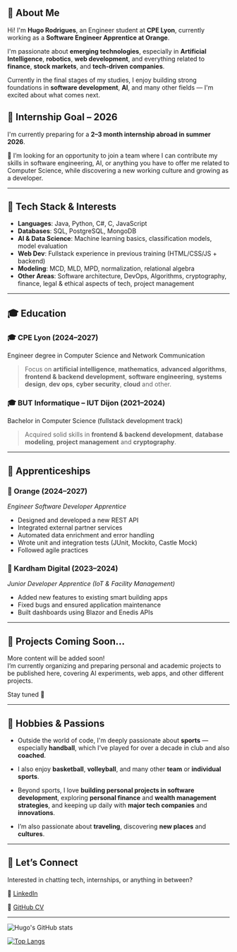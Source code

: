 ## 👋 About Me

Hi! I'm **Hugo Rodrigues**, an Engineer student at **CPE Lyon**, currently working as a **Software Engineer Apprentice at Orange**. 

I'm passionate about **emerging technologies**, especially in **Artificial Intelligence**, **robotics**, **web development**, and everything related to **finance**, **stock markets**, and **tech-driven companies**.

Currently in the final stages of my studies, I enjoy building strong foundations in **software development**, **AI**, and many other fields — I'm excited about what comes next.

## 🎯 Internship Goal – 2026

I'm currently preparing for a **2–3 month internship abroad in summer 2026**.

💼 I’m looking for an opportunity to join a team where I can contribute my skills in software engineering, AI, or anything you have to offer me related to Computer Science, while discovering a new working culture and growing as a developer.

---

## 🧠 Tech Stack & Interests

- **Languages**: Java, Python, C#, C, JavaScript
- **Databases**: SQL, PostgreSQL, MongoDB  
- **AI & Data Science**: Machine learning basics, classification models, model evaluation  
- **Web Dev**: Fullstack experience in previous training (HTML/CSS/JS + backend)
- **Modeling**: MCD, MLD, MPD, normalization, relational algebra  
- **Other Areas**: Software architecture, DevOps, Algorithms, cryptography, finance, legal & ethical aspects of tech, project management

---

## 🎓 Education

### 🎓 CPE Lyon (2024–2027)  
Engineer degree in Computer Science and Network Communication  
> Focus on **artificial intelligence**, **mathematics**, **advanced algorithms**, **frontend & backend development**, **software engineering**, **systems design**,  **dev ops**, **cyber security**, **cloud** and other.

### 🎓 BUT Informatique – IUT Dijon (2021–2024)  
Bachelor in Computer Science (fullstack development track)  
> Acquired solid skills in **frontend & backend development**, **database modeling**, **project management** and **cryptography**.

---

## 💼 Apprenticeships

### 🏢 Orange (2024–2027)  
*Engineer Software Developer Apprentice*  
- Designed and developed a new REST API
- Integrated external partner services
- Automated data enrichment and error handling
- Wrote unit and integration tests (JUnit, Mockito, Castle Mock)
- Followed agile practices

### 🏢 Kardham Digital (2023–2024)  
*Junior Developer Apprentice (IoT & Facility Management)*  
- Added new features to existing smart building apps
- Fixed bugs and ensured application maintenance
- Built dashboards using Blazor and Enedis APIs

---

## 🚧 Projects Coming Soon...

More content will be added soon!  
I’m currently organizing and preparing personal and academic projects to be published here, covering AI experiments, web apps, and other different projects.

Stay tuned 👀

---

## 🏐 Hobbies & Passions

- Outside the world of code, I'm deeply passionate about **sports** — especially **handball**, which I’ve played for over a decade in club and also **coached**.  
- I also enjoy **basketball**, **volleyball**, and many other **team** or **individual sports**.  

- Beyond sports, I love **building personal projects in software development**, exploring **personal finance** and **wealth management strategies**, and keeping up daily with **major tech companies** and **innovations**.  

- I’m also passionate about **traveling**, discovering **new places** and **cultures**.
---

## 🤝 Let’s Connect

Interested in chatting tech, internships, or anything in between?

🔗 [LinkedIn](https://www.linkedin.com/in/hugo-rdg/)

🔗 [GitHub CV](https://gist.github.com/Hugo-Rodrigues-Dev/75c83f063e42bc4bcf2bea51aff95ebf)

---

![Hugo's GitHub stats](https://github-readme-stats.vercel.app/api?username=Hugo-Rodrigues-Dev&show_icons=true&theme=dark&hide_border=true)

[![Top Langs](https://github-readme-stats.vercel.app/api/top-langs/?username=Hugo-Rodrigues-Dev&layout=compact&theme=dark&hide_border=true)](https://github.com/anuraghazra/github-readme-stats)
